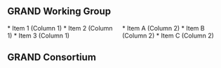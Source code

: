 ## GRAND Working Group

<div style="display: flex;">
  <div style="flex: 1; padding-right: 10px;">
    * Item 1 (Column 1)
    * Item 2 (Column 1)
    * Item 3 (Column 1)
  </div>
  <div style="flex: 1; padding-left: 10px;">
    * Item A (Column 2)
    * Item B (Column 2)
    * Item C (Column 2)
  </div>
</div>

## GRAND Consortium
